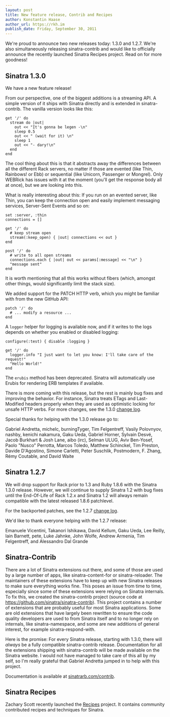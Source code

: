 ```yaml
---
layout: post
title: New feature release, Contrib and Recipes
author: Konstantin Haase
author_url: https://rkh.im
publish_date: Friday, September 30, 2011
---
```


We're proud to announce two new releases today: 1.3.0 and 1.2.7. We're also
simultaneously releasing sinatra-contrib and would like to officially announce
the recently launched Sinatra Recipes project. Read on for more goodness!

Sinatra 1.3.0
-------------

We have a new feature release!

From our perspective, one of the biggest additions is a streaming API. A simple
version of it ships with Sinatra directly and is extended in sinatra-contrib.
The vanilla version looks like this:

    get '/' do
      stream do |out|
        out << "It's gonna be legen -\n"
        sleep 0.5
        out << " (wait for it) \n"
        sleep 1
        out << "- dary!\n"
      end
    end

The cool thing about this is that it abstracts away the differences between all
the different Rack servers, no matter if those are evented (like Thin, Rainbows!
or Ebb) or sequential (like Unicorn, Passenger or Mongrel). Only WEBRick has
issues with it at the moment (you'll get the response body all at once), but we
are looking into this.

What is really interesting about this: If you run on an evented server, like
Thin, you can keep the connection open and easily implement messaging services,
Server-Sent Events and so on:

    set :server, :thin
    connections = []

    get '/' do
      # keep stream open
      stream(:keep_open) { |out| connections << out }
    end

    post '/' do
      # write to all open streams
      connections.each { |out| out << params[:message] << "\n" }
      "message sent"
    end

It is worth mentioning that all this works without fibers (which, amongst other
things, would significantly limit the stack size).

We added support for the PATCH HTTP verb, which you might be familiar with from
the new GitHub API:

    patch '/' do
      # ... modify a resource ...
    end

A `logger` helper for logging is available now, and if it writes to the logs
depends on whether you enabled or disabled logging:

    configure(:test) { disable :logging }

    get '/' do
      logger.info "I just want to let you know: I'll take care of the request!"
      "Hello World!"
    end

The `erubis` method has been deprecated. Sinatra will automatically use Erubis
for rendering ERB templates if available.

There is more coming with this release, but the rest is mainly bug fixes and
improving the behavior. For instance, Sinatra treats ETags and Last-Modified
headers properly when they are used as optimistic locking for unsafe HTTP verbs.
For more changes, see the 1.3.0
[change log](https://github.com/sinatra/sinatra/blob/v1.3.0/CHANGES).

Special thanks for helping with the 1.3.0 release go to:

Gabriel Andretta, michelc, burningTyger, Tim Felgentreff, Vasily Polovnyov,
nashby, kenichi nakamura, Gaku Ueda, Gabriel Horner, Sylvain Desvé, Jacob
Burkhart & Josh Lane, aibo (irc), Selman ULUG, Aviv Ben-Yosef, Paolo "Nusco"
Perrotta, Marcos Toledo, Matthew Schinckel, Tim Preston, Davide D'Agostino,
Simone Carletti, Peter Suschlik, Postmodern, F. Zhang, Rémy Coutable, and David
Waite

Sinatra 1.2.7
-------------

We will drop support for Rack prior to 1.3 and Ruby 1.8.6 with the Sinatra 1.3.0
release. However, we will continue to supply Sinatra 1.2 with bug fixes until
the End-Of-Life of Rack 1.2.x and Sinatra 1.2 will always remain compatible with
the latest released 1.8.6 patchlevel.

For the backported patches, see the 1.2.7
[change log](https://github.com/sinatra/sinatra/blob/v1.2.7/CHANGES).

We'd like to thank everyone helping with the 1.2.7 release:

Emanuele Vicentini, Takanori Ishikawa, David Kellum, Gaku Ueda, Lee Reilly, Iain
Barnett, pete, Luke Jahnke, John Wolfe, Andrew Armenia, Tim Felgentreff, and
Alessandro Dal Grande

Sinatra-Contrib
---------------

There are a lot of Sinatra extensions out there, and some of those are used by a
large number of apps, like sinatra-content-for or sinatra-reloader. The
maintainers of these extensions have to keep up with new Sinatra releases to
make sure everything works fine. This poses an issue from time to time, especially
since some of these extensions were relying on Sinatra internals. To fix this,
we created the sinatra-contrib project (source code at
https://github.com/sinatra/sinatra-contrib). This project contains a number of
extensions that are probably useful for most Sinatra applications. Some are old
extensions that have largely been rewritten to ensure the code quality
developers are used to from Sinatra itself and to no longer rely on internals,
like sinatra-namespace, and some are new additions of general interest, for
example sinatra-respond-with.

Here is the promise: For every Sinatra release, starting with 1.3.0, there will
*always* be a fully compatible sinatra-contrib release. Documentation for all the
extensions shipping with sinatra-contrib will be made available on the Sinatra
website. I would not have managed to take care of this all by my self, so I'm
really grateful that Gabriel Andretta jumped in to help with this project.

Documentation is available at [sinatrarb.com/contrib](https://www.sinatrarb.com/contrib).

Sinatra Recipes
---------------

Zachary Scott recently launched the [Recipes](https://recipes.sinatrarb.com/)
project. It contains community contributed recipes and techniques for Sinatra.
